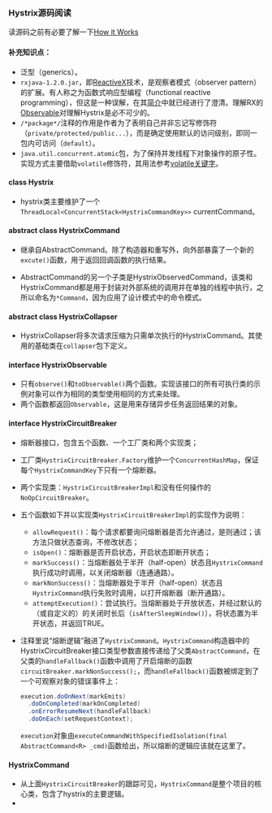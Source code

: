 ### Hystrix源码阅读

读源码之前有必要了解一下[How it Works](https://github.com/Netflix/Hystrix/wiki/How-it-Works)



#### 补充知识点：

- 泛型（generics）。
- `rxjava-1.2.0.jar`，即[ReactiveX](http://reactivex.io/)技术，是观察者模式（observer pattern）的扩展。有人称之为函数式响应型编程（functional reactive programming），但这是一种误解，在其[简介](http://reactivex.io/intro.html)中就已经进行了澄清。理解RX的[Observable](http://reactivex.io/documentation/observable.html)对理解Hystrix是必不可少的。
- `/*package*/`注释的作用是作者为了表明自己并非忘记写修饰符（`private/protected/public...`），而是确定使用默认的访问级别，即同一包内可访问（`default`）。
- `java.util.concurrent.atomic`包，为了保持并发线程下对象操作的原子性。实现方式主要借助`volatile`修饰符，其用法参考[volatile关键字](https://juejin.im/post/5a2b53b7f265da432a7b821c)。



#### class Hystrix

* hystrix类主要维护了一个`ThreadLocal<ConcurrentStack<HystrixCommandKey>>` currentCommand。

#### abstract class HystrixCommand

* 继承自AbstractCommand。除了构造器和重写外，向外部暴露了一个新的`excute()`函数，用于返回回调函数的执行结果。

* AbstractCommand的另一个子类是HystrixObservedCommand，该类和HystrixCommand都是用于封装对外部系统的调用并在单独的线程中执行，之所以命名为`*Command`，因为应用了设计模式中的命令模式。

#### abstract class HystrixCollapser

* HystrixCollapser将多次请求压缩为只需单次执行的HystrixCommand。其使用的基础类在`collapser`包下定义。

#### interface HystrixObservable

* 只有`observe()`和`toObservable()`两个函数。实现该接口的所有可执行类的示例对象可以作为相同的类型使用相同的方式来处理。
* 两个函数都返回`Observable`，这是用来存储异步任务返回结果的对象。

#### interface HystrixCircuitBreaker

* 熔断器接口，包含五个函数、一个工厂类和两个实现类；
* 工厂类`HystrixCircuitBreaker.Factory`维护一个`ConcurrentHashMap`，保证每个`HystrixCommandKey`下只有一个熔断器。
* 两个实现类：`HystrixCircuitBreakerImpl`和没有任何操作的`NoOpCircuitBreaker`。

* 五个函数如下并以实现类`HystrixCircuitBreakerImpl`的实现作为说明：

  * `allowRequest()`：每个请求都要询问熔断器是否允许通过，是则通过；该方法只做状态查询，不修改状态；
  * `isOpen()`：熔断器是否开启状态，开启状态即断开状态；
  * `markSuccess()`：当熔断器处于半开（half-open）状态且`HystrixCommand`执行成功时调用，以关闭熔断器（连通通路）。
  * `markNonSuccess()`：当熔断器处于半开（half-open）状态且`HystrixCommand`执行失败时调用，以打开熔断器（断开通路）。
  * `attemptExecution()`：尝试执行。当熔断器处于开放状态，并经过默认的（或自定义的）的关闭时长后（`isAfterSleepWindow()`），将状态置为半开状态，并返回TRUE。

* 注释里说“熔断逻辑”融进了`HystrixCommand`。`HystrixCommand`构造器中的HystrixCircuitBreaker接口类型参数直接传递给了父类`AbstractCommand`，在父类的`handleFallback()`函数中调用了开启熔断的函数`circuitBreaker.markNonSuccess();`，而`handleFallback()`函数被绑定到了一个可观察对象的错误事件上：

  ```java
  execution.doOnNext(markEmits)
    .doOnCompleted(markOnCompleted)
    .onErrorResumeNext(handleFallback)
    .doOnEach(setRequestContext);
  ```

  `execution`对象由`executeCommandWithSpecifiedIsolation(final AbstractCommand<R> _cmd)`函数给出，所以熔断的逻辑应该就在这里了。

#### HystrixCommand

* 从上面`HystrixCircuitBreaker`的跟踪可见，`HystrixCommand`是整个项目的核心类，包含了hystrix的主要逻辑。
* 